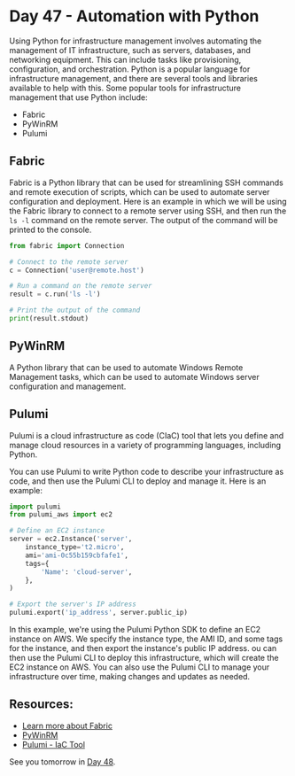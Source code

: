 # Day 47 - Automation with Python

Using Python for infrastructure management involves automating the management of IT infrastructure, such as servers, databases, and networking equipment. This can include tasks like provisioning, configuration, and orchestration.
Python is a popular language for infrastructure management, and there are several tools and libraries available to help with this. Some popular tools for infrastructure management that use Python include:

- Fabric
- PyWinRM
- Pulumi

## Fabric

Fabric is a Python library that can be used for streamlining SSH commands and remote execution of scripts, which can be used to automate server configuration and deployment.
Here is an example in which we will be using the Fabric library to connect to a remote server using SSH, and then run the `ls -l` command on the remote server. The output of the command will be printed to the console.

``` python
from fabric import Connection

# Connect to the remote server
c = Connection('user@remote.host')

# Run a command on the remote server
result = c.run('ls -l')

# Print the output of the command
print(result.stdout)
```


## PyWinRM

 A Python library that can be used to automate Windows Remote Management tasks, which can be used to automate Windows server configuration and management.

## Pulumi

Pulumi is a cloud infrastructure as code (CIaC) tool that lets you define and manage cloud resources in a variety of programming languages, including Python.

You can use Pulumi to write Python code to describe your infrastructure as code, and then use the Pulumi CLI to deploy and manage it. Here is an example:

``` python
import pulumi
from pulumi_aws import ec2

# Define an EC2 instance
server = ec2.Instance('server',
    instance_type='t2.micro',
    ami='ami-0c55b159cbfafe1',
    tags={
        'Name': 'cloud-server',
    },
)

# Export the server's IP address
pulumi.export('ip_address', server.public_ip)
```

In this example, we're using the Pulumi Python SDK to define an EC2 instance on AWS. We specify the instance type, the AMI ID, and some tags for the instance, and then export the instance's public IP address. ou can then use the Pulumi CLI to deploy this infrastructure, which will create the EC2 instance on AWS. You can also use the Pulumi CLI to manage your infrastructure over time, making changes and updates as needed.

## Resources:

- [Learn more about Fabric](https://docs.fabfile.org/en/stable/index.html)
- [PyWinRM](https://github.com/diyan/pywinrm)
- [Pulumi - IaC Tool](https://www.pulumi.com/docs/reference/pkg/python/pulumi/)

See you tomorrow in [Day 48](day48.md).
